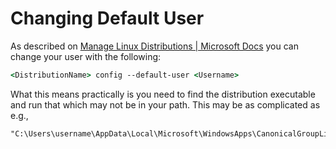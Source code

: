 # Changing Default User

As described on [Manage Linux Distributions | Microsoft Docs](https://docs.microsoft.com/en-us/windows/wsl/wsl-config#change-the-default-user-for-a-distribution) you can change your user with the following:

```cmd
<DistributionName> config --default-user <Username>
```

What this means practically is you need to find the distribution executable and run that which may not be in your path. This may be as complicated as e.g.,

```
"C:\Users\username\AppData\Local\Microsoft\WindowsApps\CanonicalGroupLimited.Ubuntu20.04onWindows_79rhkp1fndgsc\ubuntu2004.exe"
```